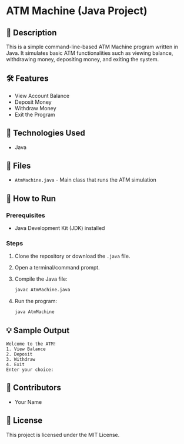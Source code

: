 
# ATM Machine (Java Project)

## 📌 Description
This is a simple command-line-based ATM Machine program written in Java. It simulates basic ATM functionalities such as viewing balance, withdrawing money, depositing money, and exiting the system.

## 🛠️ Features
- View Account Balance
- Deposit Money
- Withdraw Money
- Exit the Program

## 🧱 Technologies Used
- Java

## 📂 Files
- `AtmMachine.java` - Main class that runs the ATM simulation

## 🚀 How to Run

### Prerequisites
- Java Development Kit (JDK) installed

### Steps
1. Clone the repository or download the `.java` file.
2. Open a terminal/command prompt.
3. Compile the Java file:

   ```bash
   javac AtmMachine.java
   ```

4. Run the program:

   ```bash
   java AtmMachine
   ```

## 💡 Sample Output
```
Welcome to the ATM!
1. View Balance
2. Deposit
3. Withdraw
4. Exit
Enter your choice:
```

## 🤝 Contributors
- Your Name

## 📜 License
This project is licensed under the MIT License.

